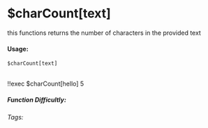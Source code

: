 # $charCount[text]
this functions returns the number of characters in the provided text

#### Usage: 
`$charCount[text]`

<br/>
<discord-messages>
	<discord-message :bot="false" role-color="#ffcc9a" author="Member">
		!!exec $charCount[hello]
	</discord-message>
	<discord-message :bot="true" role-color="#0099ff" author="Custom Command" avatar="https://media.discordapp.net/avatars/725721249652670555/781224f90c3b841ba5b40678e032f74a.webp">
        5
	</discord-message>
</discord-messages>


##### Function Difficultly: <Badge type="tip" text="Easy" vertical="middle" /> 
###### Tags: <Badge type="tip" text="count" vertical="middle" /> <Badge type="tip" text="Case" vertical="middle" />